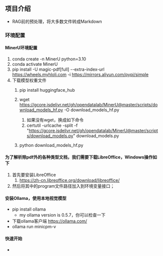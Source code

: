 ## 项目介绍
- RAG前的预处理，将大多数文件转成Markdown

### 环境配置
#### MinerU环境配置
1.  conda create -n MinerU python=3.10
2.  conda activate MinerU
3.  pip install -U magic-pdf[full] --extra-index-url https://wheels.myhloli.com -i https://mirrors.aliyun.com/pypi/simple
4.  下载模型权重文件
    1.  pip install huggingface_hub
    2.  wget https://gcore.jsdelivr.net/gh/opendatalab/MinerU@master/scripts/download_models_hf.py -O download_models_hf.py
        1.  如果没有wget，换成如下命令
        2.   certutil -urlcache -split -f "https://gcore.jsdelivr.net/gh/opendatalab/MinerU@master/scripts/download_models.py" download_models.py
        
    3.  python download_models_hf.py

#### 为了解析除pdf外的各种类型文档，我们需要下载LibreOffice，Windows操作如下
1. 首先要安装LibreOffice 
   1. https://zh-cn.libreoffice.org/download/libreoffice/ 
2. 然后将其中的program文件路径加入到环境变量接口；
#### 安装Ollama，使用本地视觉模型
  - pip install ollama
    - my ollama version is 0.5.7，你可以检查一下
  - 下载ollama客户端 https://ollama.com/
  - ollama run minicpm-v
    
#### 快速开始
- 

